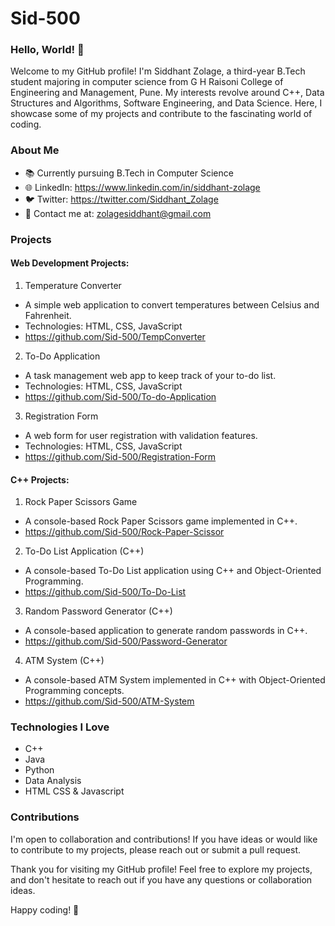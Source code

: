 # Sid-500

### Hello, World! 👋

<!--
**Sid-500/Sid-500** is a ✨ _special_ ✨ repository because its `README.md` (this file) appears on your GitHub profile.
-->
Welcome to my GitHub profile! I'm Siddhant Zolage, a third-year B.Tech student majoring in computer science from G H Raisoni College of Engineering and Management, Pune. My interests revolve around C++, Data Structures and Algorithms, Software Engineering, and Data Science. Here, I showcase some of my projects and contribute to the fascinating world of coding.

### About Me

- 📚 Currently pursuing B.Tech in Computer Science
- 🌐 LinkedIn: https://www.linkedin.com/in/siddhant-zolage
- 🐦 Twitter: https://twitter.com/Siddhant_Zolage
- 📧 Contact me at: zolagesiddhant@gmail.com

### Projects

#### Web Development Projects:

1. Temperature Converter

- A simple web application to convert temperatures between Celsius and Fahrenheit.
- Technologies: HTML, CSS, JavaScript
- https://github.com/Sid-500/TempConverter

2. To-Do Application

- A task management web app to keep track of your to-do list.
- Technologies: HTML, CSS, JavaScript
- https://github.com/Sid-500/To-do-Application

3. Registration Form

- A web form for user registration with validation features.
- Technologies: HTML, CSS, JavaScript
- https://github.com/Sid-500/Registration-Form

#### C++ Projects:

1. Rock Paper Scissors Game

- A console-based Rock Paper Scissors game implemented in C++.
- https://github.com/Sid-500/Rock-Paper-Scissor

2. To-Do List Application (C++)

- A console-based To-Do List application using C++ and Object-Oriented Programming.
- https://github.com/Sid-500/To-Do-List

3. Random Password Generator (C++)

- A console-based application to generate random passwords in C++.
- https://github.com/Sid-500/Password-Generator

4. ATM System (C++)

- A console-based ATM System implemented in C++ with Object-Oriented Programming concepts.
- https://github.com/Sid-500/ATM-System

### Technologies I Love

- C++
- Java
- Python
- Data Analysis
- HTML CSS & Javascript

### Contributions

I'm open to collaboration and contributions! If you have ideas or would like to contribute to my projects, please reach out or submit a pull request.

Thank you for visiting my GitHub profile! Feel free to explore my projects, and don't hesitate to reach out if you have any questions or collaboration ideas.

Happy coding! 🚀
